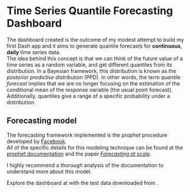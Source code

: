 
# Time Series Quantile Forecasting Dashboard

The dashboard created is the outcome of my modest attempt to build my first Dash app and it aims to generate quantile forecasts for **continuous**, **daily** time series data.  
The idea behind this concept is that we can think of the future value of a time series as a random variable, and get different quantiles from its distribution. In a Bayesian framework, this distribution is known as the *posterior predictive distribution* (PPD). 
In other words, the term *quantile forecast* implies that we are no longer focusing on the estimation of the conditional mean of the response variable (the usual point forecast). Additionally, quantiles give a range of a specific probability under a distribution.

## Forecasting model

The forecasting framework implemented is the *prophet* procedure developed by [Facebook](https://facebook.github.io/prophet/).  
All of the specific details for this modeling technique can be found at the [prophet documentation](https://facebook.github.io/prophet/) and the paper [*Forecasting at scale*](forecasting_at_scale_prophetFB.pdf). 
                         
I highly recommend a thorough analysis of the documentation to understand more about this model.

Explore the dashboard at []() with the test data downloaded from .
